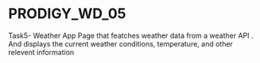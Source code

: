 # PRODIGY_WD_05
Task5- Weather App Page that featches weather data from a weather API . And displays the current weather conditions, temperature, and other relevent information
